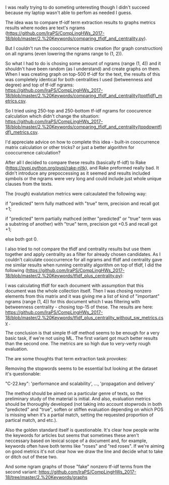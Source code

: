 I was really trying to do someting unteresting though I didn't succeed because my laptop wasn't able to perfom as needed I guess.

The idea was to compare tf-idf term extraction results to graphs metrics results where nodes are text's ngrams (https://github.com/IraPS/CompLingHWs_2017-18/blob/master/2.%20Keywords/comparing_tfidf_and_centrality.py).

But I couldn't run the cooccurrence matrix creation (for graph construction) on all ngrams (even lowering the ngrams range to (1, 2)).

So what I had to do is chosing some amount of ngrams (range (1, 4)) and it shouldn't have been random (as I understand) and create graphs on them. When I was creating graph on top-500 tf-idf for the text, the results of this was completely identical for both centralities I used (betweenness and degree) and top of tf-idf ngrams: https://github.com/IraPS/CompLingHWs_2017-18/blob/master/2.%20Keywords/comparing_tfidf_and_centrality(toptfidf)_metrics.csv.

So I tried using 250-top and 250-bottom tf-idf ngrams for coocurence calculation which didn't change the situation: https://github.com/IraPS/CompLingHWs_2017-18/blob/master/2.%20Keywords/comparing_tfidf_and_centrality(topdowntfidf)_metrics.csv.

I'd appreciate advice on how to complete this idea - built-in cooccurrence matrix calculation or other tricks? or just a better algorithm for cooccurrence calculation?

After all I decided to compare these results (basically tf-idf) to Rake (https://pypi.python.org/pypi/rake-nltk), and Rake preformed really bad. It didn't introduce any prepoccessing as it seemed and results included symbols or the ngrams were very long and could include just whole unique clauses from the texts.

The (rough) evalutation metrics were calcaulated the following way:

if "predicted" term fully mathced with "true" term, precision and recall got +1;

if "predicted" term partially mathced (either "predicted" or "true" term was a substring of another) with "true" term, precision got +0.5 and recall got +1;

else both got 0.

I also tried to not compare the tfidf and centrality results but use them together and apply centrality as a filter for already chosen candidates. As I couldn't calculate cooccurrence for all ngrams and tfidf and centrality gave me similar results when running centrality algorithm on top of tfidf, I did the following (https://github.com/IraPS/CompLingHWs_2017-18/blob/master/2.%20Keywords/tfidf_plus_centrality.py):

I was calculating tfidf for each document with assumption that this document was the whole collection itself. Then I was chosing nonzero elements from this matrix and it was giving me a list of kind of "important" ngrams (range (1, 4)) for this document which I was filtering with betweenness centrality - chosing top-15 of these. The results are here: https://github.com/IraPS/CompLingHWs_2017-18/blob/master/2.%20Keywords/tfidf_plus_centrality_without_sw_metrics.csv .

The conclusion is that simple tf-idf method seems to be enough for a very basic task, if we're not using ML. The first variant got much better results than the second one. The metrics are so high due to very-verty rough evaluation.

The are some thoughts that term extraction task provokes:

Removing the stopwords seems to be essential but looking at the dataset it's questionable:

"C-22.key": 'performance and scalability', ..., 'propagation and delivery'

The method should be aimed on a particular genre of texts, so the preliminary study of the material is initial. And also, evaluation metrics should be thoroughly developed (not taking into account stopwrods in both "predicted" and "true",  soften or stiffen evaluation depending on which POS is missing when it's a partial match, setting the requested proportion of partical match, and etc.).

Also the golden standard itself is questionable. It's clear how people write the keywords for articles but seems that sometimes these aren't neccessary based on lexical scope of a document and, for example, keywords often have both terms like "roses" and "red roses". If we're aiming on good metrics it's not clear how we draw the line and decide what to take or ditch out of these two.

And some ngram graphs of those "fake" nonzero tf-idf terms from the second variant:
https://github.com/IraPS/CompLingHWs_2017-18/tree/master/2.%20Keywords/graphs
